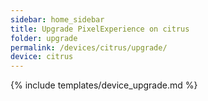 ```yaml
---
sidebar: home_sidebar
title: Upgrade PixelExperience on citrus
folder: upgrade
permalink: /devices/citrus/upgrade/
device: citrus
---
```

{% include templates/device_upgrade.md %}
